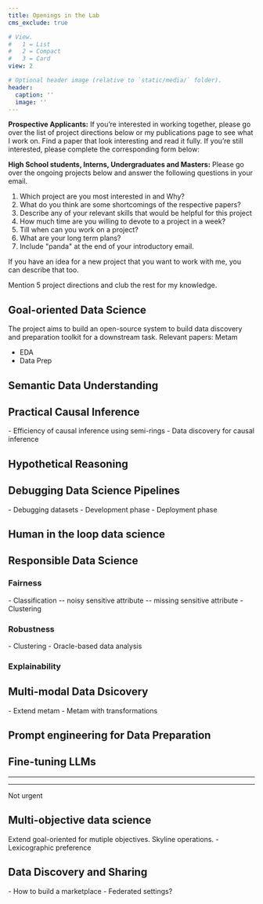 ```yaml
---
title: Openings in the Lab
cms_exclude: true

# View.
#   1 = List
#   2 = Compact
#   3 = Card
view: 2

# Optional header image (relative to `static/media/` folder).
header:
  caption: ''
  image: ''
---
```


<b>Prospective Applicants:</b> 
If you’re interested in working together, please go over the list of project directions below or my publications page to see what I work on. Find a paper that look interesting and read it fully. If you’re still interested, please complete the corresponding form below:



<b>High School students, Interns, Undergraduates and Masters:</b> Please go over the ongoing projects below and answer the following questions in your email. <br>

1. Which project are you most interested in and Why?
2. What do you think are some shortcomings of the respective papers? 
3. Describe any of your relevant skills that would be helpful for this project
4. How much time are you willing to devote to a project in a week?
5. Till when can you work on a project?
6. What are your long term plans? 
7. Include "panda" at the end of your introductory email.
   
If you have an idea for a new project that you want to work with me, you can describe that too. 


Mention 5 project directions and club the rest for my knowledge.


<h2>Goal-oriented Data Science</h2> The project aims to build an open-source system to build data discovery and preparation toolkit for a downstream task. 
Relevant papers: Metam

- EDA
- Data Prep


<h2>Semantic Data Understanding</h2>

<h2>Practical Causal Inference</h2>
- Efficiency of causal inference using semi-rings
- Data discovery for causal inference

<h2>Hypothetical Reasoning</h2>

<h2>Debugging Data Science Pipelines</h2>
- Debugging datasets
- Development phase
- Deployment phase


<h2>Human in the loop data science </h2>

<h2>Responsible Data Science</h2> 
<h3>Fairness</h3>
- Classification
    -- noisy sensitive attribute
    -- missing sensitive attribute
- Clustering

<h3>Robustness</h3>
- Clustering
- Oracle-based data analysis

<h3>Explainability</h3>

<h2>Multi-modal Data Dsicovery</h2> 
- Extend metam 
- Metam with transformations

<h2>Prompt engineering for Data Preparation</h2>

<h2>Fine-tuning LLMs</h2>





---------
---------
Not urgent
<h2>Multi-objective data science</h2>
Extend goal-oriented for mutiple objectives. Skyline operations.
- Lexicographic preference

<h2>Data Discovery and Sharing</h2>
- How to build a marketplace
- Federated settings?


